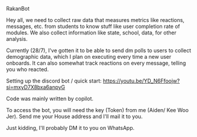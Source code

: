 RakanBot 

Hey all, we need to collect raw data that measures metrics like reactions, messages, etc. from students to know stuff like user completion rate of modules. We also collect information like state, school, data, for other analysis. 

Currently (28/7), I've gotten it to be able to send dm polls to users to collect demographic data, which I plan on executing every time a new user onboards. It can also somewhat track reactions on every message, telling you who reacted. 

Setting up the discord bot / quick start: https://youtu.be/YD_N6Ffoojw?si=mxyD7X8bxa6anpyG 

Code was mainly written by copilot. 

To access the bot, you will need the key (Token) from me (Aiden/ Kee Woo Jer). Send me your House address and I'll mail it to you. 

Just kidding, I'll probably DM it to you on WhatsApp.
